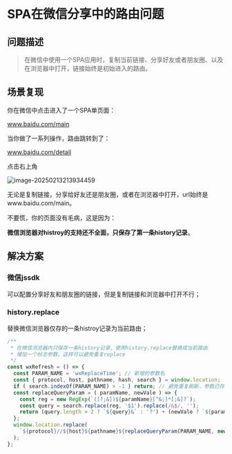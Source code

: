 # SPA在微信分享中的路由问题

## 问题描述

> 在微信中使用一个SPA应用时，复制当前链接、分享好友或者朋友圈、以及在浏览器中打开，链接始终是初始进入的路由。

## 场景复现

你在微信中点击进入了一个SPA单页面：

www.baidu.com/main

当你做了一系列操作，路由跳转到了：

www.baidu.com/detail

点击右上角

![image-20250213213934459](https://cdn.jsdelivr.net/gh/antonhu/picx-images-hosting/picGo/image-20250213213934459.png)

无论是复制链接，分享给好友还是朋友圈，或者在浏览器中打开，url始终是www.baidu.com/main。

不要慌，你的页面没有毛病，这是因为：

**微信浏览器对histroy的支持还不全面，只保存了第一条history记录**。

## 解决方案

### 微信jssdk

可以配置分享好友和朋友圈的链接，但是复制链接和浏览器中打开不行；

### history.replace

替换微信浏览器仅存的一条histroy记录为当前路由；

```JavaScript
/**
 * 在微信浏览器内只保存一条history记录，使用history.replace替换成当前路由
 * 增加一个标志参数，这样可以避免重复replace
 */
const wxRefresh = () => {
  const PARAM_NAME = 'wxReplaceTime'; // 新增的参数名
  const { protocol, host, pathname, hash, search } = window.location;
  if ( search.indexOf(PARAM_NAME) > -1 ) return; // 避免重复刷新，参数已存在
  const replaceQueryParam = ( paramName, newVale ) => {
    const reg = new RegExp(`([?;&])${paramName}[^&;]*[;&]?`);
    const query = search.replace(reg, '$1').replace(/&$/, '');
    return (query.length > 2 ? `${query}&` : '?') + (newVale ? `${paramName}=${newVale}` : '');
  };
  window.location.replace(
    `${protocol}//${host}${pathname}${replaceQueryParam(PARAM_NAME, new Date().getTime())}${hash}`
  );
};
```
